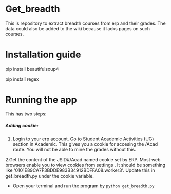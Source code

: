 # Get_breadth
This is repository to extract breadth courses from erp and their grades. The data could also be added to the wiki because it lacks pages on such courses.

# Installation guide

pip install beautifulsoup4

pip install regex

# Running the app

This has two steps:

##### Adding cookie:

  1. Login to your erp account. Go to Student Academic Activities (UG) section in Academic. This gives you a cookie for accesing the /Acad route. You will not be able to mine the grades without this.
  
  
  2.Get the content of the JSID#/Acad named cookie set by ERP. Most web browsers enable you to view cookies from settings . It should be something like '0101E89CA7F3BDDE983B34912BDFFA08.worker3'. Update this in get_breadth.py under the cookie variable.
  
- Open your terminal and run the program by `python get_breadth.py`
